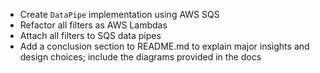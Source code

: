 - Create `DataPipe` implementation using AWS SQS 
- Refactor all filters as AWS Lambdas
- Attach all filters to SQS data pipes
- Add a conclusion section to README.md to explain major insights and design choices; include the diagrams provided in the docs
